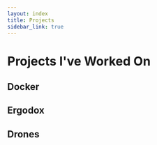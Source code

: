 ```yaml
---
layout: index
title: Projects
sidebar_link: true
---
```

# Projects I've Worked On

## Docker
## Ergodox
## Drones


